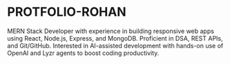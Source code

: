 # PROTFOLIO-ROHAN
MERN Stack Developer with experience in building responsive web apps using React, Node.js, Express, and MongoDB.  Proficient in DSA, REST APIs, and Git/GitHub. Interested in AI-assisted development with hands-on use of OpenAI  and Lyzr agents to boost coding productivity.
